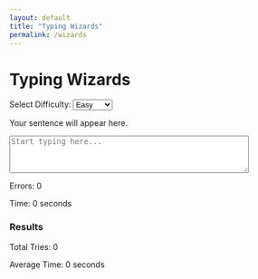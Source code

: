 ```yaml
---
layout: default
title: "Typing Wizards"
permalink: /wizards
---
```


<div class="typing-game-container">
    <h1>Typing Wizards</h1>
    <label for="difficulty">Select Difficulty:</label>
    <select id="difficulty">
        <option value="easy">Easy</option>
        <option value="medium">Medium</option>
        <option value="hard">Hard</option>
    </select>
    <div id="sentence-container">
        <p id="sentence">Your sentence will appear here.</p>
    </div>
    <textarea id="user-input" rows="4" cols="50" placeholder="Start typing here..."></textarea>
    <div id="stats">
        <p id="error-count">Errors: 0</p>
        <p id="time-taken">Time: 0 seconds</p>
    </div>
    <h3>Results</h3>
    <ul id="prompt-list"></ul>
    <p id="total-tries">Total Tries: 0</p>
    <p id="average-time">Average Time: 0 seconds</p>
</div>

<!-- Include the JavaScript and CSS -->
<script src="/typinggame/script.js"></script>
<link rel="stylesheet" href="/typinggame/style.css">
